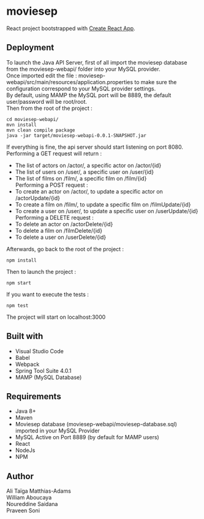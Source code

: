 # moviesep

React project bootstrapped with [Create React App](https://github.com/facebook/create-react-app).

## Deployment

To launch the Java API Server, first of all import the moviesep database from the moviesep-webapi/ folder into your MySQL provider.  
Once imported edit the file : moviesep-webapi/src/main/resources/application.properties to make sure the configuration correspond to your MySQL provider settings.  
By default, using MAMP the MySQL port will be 8889, the default user/password will be root/root.  
Then from the root of the project :  
```
cd moviesep-webapi/  
mvn install  
mvn clean compile package  
java -jar target/moviesep-webapi-0.0.1-SNAPSHOT.jar  
```
If everything is fine, the api server should start listening on port 8080.  
Performing a GET request will return :  
* The list of actors on /actor/, a specific actor on /actor/{id}  
* The list of users on /user/, a specific user on /user/{id}  
* The list of films on /film/, a specific film on /film/{id}  
Performing a POST request :
* To create an actor on /actor/, to update a specific actor on /actorUpdate/{id}  
* To create a film on /film/, to update a specific film on /filmUpdate/{id}  
* To create a user on /user/, to update a specific user on /userUpdate/{id}  
Performing a DELETE request :  
* To delete an actor on /actorDelete/{id}  
* To delete a film on /filmDelete/{id}  
* To delete a user on /userDelete/{id}  

Afterwards, go back to the root of the project :
```
npm install
```
Then to launch the project : 
```
npm start
```
If you want to execute the tests : 
```
npm test
```
The project will start on localhost:3000

## Built with

* Visual Studio Code  
* Babel  
* Webpack  
* Spring Tool Suite 4.0.1
* MAMP (MySQL Database)

## Requirements

* Java 8+
* Maven
* Moviesep database (moviesep-webapi/moviesep-database.sql) imported in your MySQL Provider
* MySQL Active on Port 8889 (by default for MAMP users)
* React  
* NodeJs  
* NPM  

## Author

Ali Taïga Matthias-Adams  
William Aboucaya  
Noureddine Saidana  
Praveen Soni
